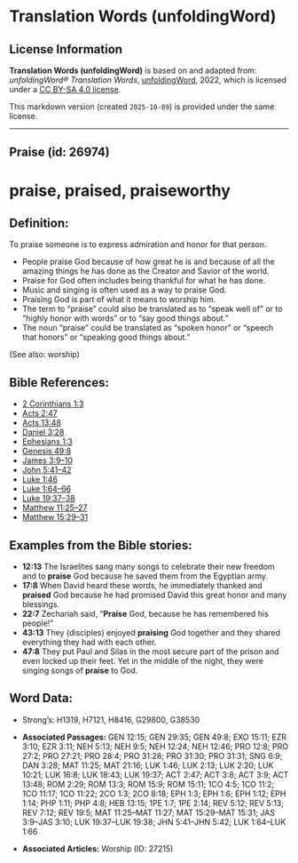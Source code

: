 # Translation Words (unfoldingWord)

## License Information

**Translation Words (unfoldingWord)** is based on and adapted from: _unfoldingWord® Translation Words_, [unfoldingWord](https://unfoldingword.org/utw), 2022, which is licensed under a [CC BY-SA 4.0 license](https://creativecommons.org/licenses/by-sa/4.0/legalcode.en).

This markdown version (created `2025-10-09`) is provided under the same license.



--------------------------------

## Praise (id: 26974)

praise, praised, praiseworthy
=============================

Definition:
-----------

To praise someone is to express admiration and honor for that person.

* People praise God because of how great he is and because of all the amazing things he has done as the Creator and Savior of the world.
* Praise for God often includes being thankful for what he has done.
* Music and singing is often used as a way to praise God.
* Praising God is part of what it means to worship him.
* The term to “praise” could also be translated as to “speak well of” or to “highly honor with words” or to “say good things about.”
* The noun “praise” could be translated as “spoken honor” or “speech that honors” or “speaking good things about.”

(See also: worship)

Bible References:
-----------------

* [2 Corinthians 1:3](https://ref.ly/2Cor1:3)
* [Acts 2:47](https://ref.ly/Acts2:47)
* [Acts 13:48](https://ref.ly/Acts13:48)
* [Daniel 3:28](https://ref.ly/Dan3:28)
* [Ephesians 1:3](https://ref.ly/Eph1:3)
* [Genesis 49:8](https://ref.ly/Gen49:8)
* [James 3:9–10](https://ref.ly/Jas3:9-Jas3:10)
* [John 5:41–42](https://ref.ly/John5:41-John5:42)
* [Luke 1:46](https://ref.ly/Luke1:46)
* [Luke 1:64–66](https://ref.ly/Luke1:64-Luke1:66)
* [Luke 19:37–38](https://ref.ly/Luke19:37-Luke19:38)
* [Matthew 11:25–27](https://ref.ly/Matt11:25-Matt11:27)
* [Matthew 15:29–31](https://ref.ly/Matt15:29-Matt15:31)

Examples from the Bible stories:
--------------------------------

* **12:13** The Israelites sang many songs to celebrate their new freedom and to **praise** God because he saved them from the Egyptian army.
* **17:8** When David heard these words, he immediately thanked and **praised** God because he had promised David this great honor and many blessings.
* **22:7** Zechariah said, “**Praise** God, because he has remembered his people!”
* **43:13** They (disciples) enjoyed **praising** God together and they shared everything they had with each other.
* **47:8** They put Paul and Silas in the most secure part of the prison and even locked up their feet. Yet in the middle of the night, they were singing songs of **praise** to God.

Word Data:
----------

* Strong’s: H1319, H7121, H8416, G29800, G38530

* **Associated Passages:** GEN 12:15; GEN 29:35; GEN 49:8; EXO 15:11; EZR 3:10; EZR 3:11; NEH 5:13; NEH 9:5; NEH 12:24; NEH 12:46; PRO 12:8; PRO 27:2; PRO 27:21; PRO 28:4; PRO 31:28; PRO 31:30; PRO 31:31; SNG 6:9; DAN 3:28; MAT 11:25; MAT 21:16; LUK 1:46; LUK 2:13; LUK 2:20; LUK 10:21; LUK 16:8; LUK 18:43; LUK 19:37; ACT 2:47; ACT 3:8; ACT 3:9; ACT 13:48; ROM 2:29; ROM 13:3; ROM 15:9; ROM 15:11; 1CO 4:5; 1CO 11:2; 1CO 11:17; 1CO 11:22; 2CO 1:3; 2CO 8:18; EPH 1:3; EPH 1:6; EPH 1:12; EPH 1:14; PHP 1:11; PHP 4:8; HEB 13:15; 1PE 1:7; 1PE 2:14; REV 5:12; REV 5:13; REV 7:12; REV 19:5; MAT 11:25–MAT 11:27; MAT 15:29–MAT 15:31; JAS 3:9–JAS 3:10; LUK 19:37–LUK 19:38; JHN 5:41–JHN 5:42; LUK 1:64–LUK 1:66
* **Associated Articles:** Worship (ID: 27215)

